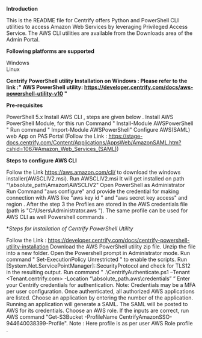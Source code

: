 **Introduction**

This is the README file for Centrify offers Python and PowerShell CLI utilities to access Amazon Web Services by leveraging Privileged Access Service. The AWS CLI utilities are available from the Downloads area of the Admin Portal.

**Following platforms are supported**

Windows  
Linux

**Centrify PowerShell utility Installation on Windows : Please refer to the link :" AWS PowerShell utility: https://developer.centrify.com/docs/aws-powershell-utility-v10 "**

**Pre-requisites**

PowerShell 5.x
Install AWS CLI , steps are given below .
Install AWS PowerShell Module, for this run Command " Install-Module AWSPowerShell "
Run command " Import-Module AWSPowerShell"
Configure AWS(SAML) web App on PAS Portal (Follow the Link : https://stage-docs.centrify.com/Content/Applications/AppsWeb/AmazonSAML.htm?cshid=1067#Amazon_Web_Services_(SAML)) 

**Steps to configure AWS CLI**

Follow the Link https://aws.amazon.com/cli/ to download the windows installer(AWSCLIV2.msi).
Run AWSCLIV2.msi 
It will get installed on path "\absolute_path\Amazon\AWSCLIV2"
Open PowerShell as Administrator
Run Command "aws configure" and provide the credential for making connection with AWS like "aws key id " and "aws secret key access" and region .
After the step 3 the Profiles are stored in the AWS credentials file (path is "C:\Users\Administrator\.aws "). The same profile can be used for AWS CLI as well Powershell commands .

**Steps for Installation of Centrify PowerShell Utility*

Follow the Link : https://developer.centrify.com/docs/centrify-powershell-utility-installation
Download the AWS PowerShell utility zip file.
Unzip the file into a new folder.
Open the Powershell prompt in Administrator mode.
Run command " Set-ExecutionPolicy Unrestricted " to enable the scripts.
Run [System.Net.ServicePointManager]::SecurityProtocol and check for TLS12 in the resulting output.
Run command " .\CentrifyAuthenticate.ps1 –Tenant <Tenant.centrify.com> -Location “\absolute_path\.aws\credentials” ”
Enter your Centrify credentials for authentication. Note: Credentials may be a MFA per user configuration.
Once authenticated, all authorized AWS applications are listed.
Choose an application by entering the number of the application.
Running an application will generate a SAML. The SAML will be posted to AWS for its credentials.
Choose an AWS role.
If the inputs are correct, run AWS command "Get-S3Bucket -ProfileName CentrifyAmazonSSO-944640038399-Profile". Note : Here profile is as per user AWS Role profile .

